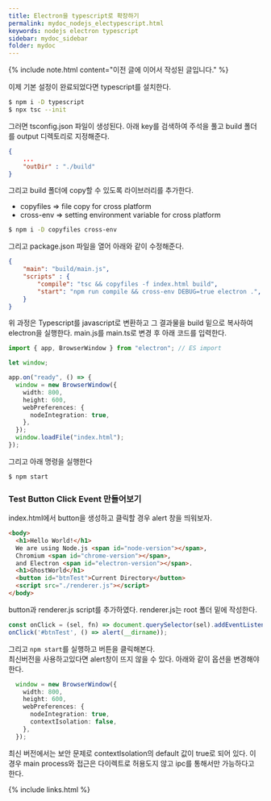 ```yaml
---
title: Electron을 typescript로 확장하기
permalink: mydoc_nodejs_electypescript.html
keywords: nodejs electron typescript
sidebar: mydoc_sidebar
folder: mydoc
---
```


{% include note.html content="이전 글에 이어서 작성된 글입니다." %}

이제 기본 설정이 완료되었다면 typescript를 설치한다.
```bash
$ npm i -D typescript
$ npx tsc --init
```
그러면 tsconfig.json 파일이 생성된다. 아래 key를 검색하여 주석을 풀고 build 폴더를 output 디렉토리로 지정해준다.  
```json
{
	...
	"outDir" : "./build"
}
```
그리고 build 폴더에 copy할 수 있도록 라이브러리를 추가한다.  
- copyfiles => file copy for cross platform
- cross-env => setting environment variable for cross platform  

```bash
$ npm i -D copyfiles cross-env
```
그리고 package.json 파일을 열어 아래와 같이 수정해준다.
```json
{
	"main": "build/main.js",
	"scripts" : {
    	"compile": "tsc && copyfiles -f index.html build",
		"start": "npm run compile && cross-env DEBUG=true electron .",
	}	
}
```
위 과정은 Typescript를 javascript로 변환하고 그 결과물을 build 밑으로 복사하여 electron을 실행한다. 
main.js를 main.ts로 변경 후 아래 코드를 입력한다.  

```ts
import { app, BrowserWindow } from "electron"; // ES import 

let window;

app.on("ready", () => {
  window = new BrowserWindow({
    width: 800,
    height: 600,
    webPreferences: {
      nodeIntegration: true,
    },
  });
  window.loadFile("index.html");
});
```

그리고 아래 명령을 실행한다
```bash
$ npm start
```

### Test Button Click Event 만들어보기 
index.html에서 button을 생성하고 클릭할 경우 alert 창을 띄워보자.  
```html
<body>
  <h1>Hello World!</h1>
  We are using Node.js <span id="node-version"></span>,
  Chromium <span id="chrome-version"></span>,
  and Electron <span id="electron-version"></span>.
  <h1>GhostWorld</h1>
  <button id="btnTest">Current Directory</button>
  <script src="./renderer.js"></script>
</body>
```
button과 renderer.js script를 추가하였다. renderer.js는 root 폴더 밑에 작성한다.
```js
const onClick = (sel, fn) => document.querySelector(sel).addEventListener('click', fn);
onClick('#btnTest', () => alert(__dirname));
```
그리고 `npm start`를 실행하고 버튼을 클릭해본다.  
최신버전을 사용하고있다면 alert창이 뜨지 않을 수 있다. 아래와 같이 옵션을 변경해야한다.
```ts
  window = new BrowserWindow({
    width: 800,
    height: 600,
    webPreferences: {
      nodeIntegration: true,
      contextIsolation: false,
    },
  });
```
최신 버전에서는 보안 문제로 contextIsolation의 default 값이 true로 되어 있다. 이 경우 main process와 접근은 다이렉트로 허용도지 않고 ipc를 통해서만 가능하다고 한다.

{% include links.html %}